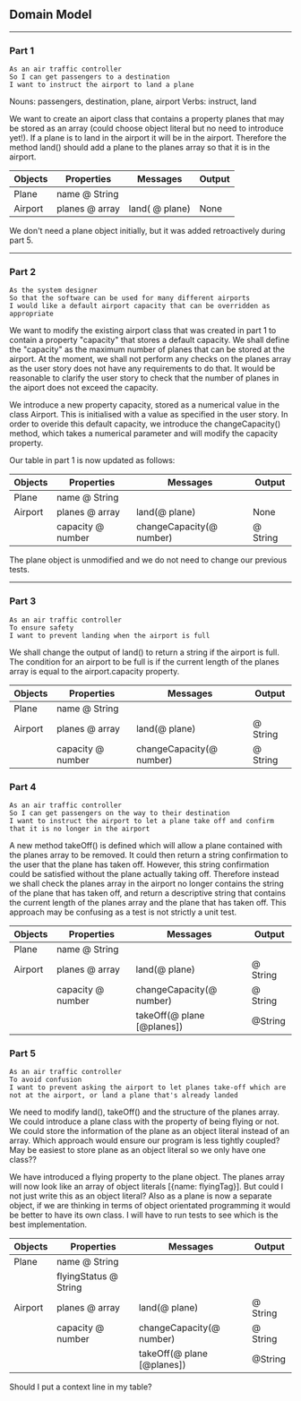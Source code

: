 ## Domain Model

---
### Part 1
```
As an air traffic controller
So I can get passengers to a destination
I want to instruct the airport to land a plane
```

Nouns: passengers, destination, plane, airport
Verbs: instruct, land

We want to create an aiport class that contains a property planes that may be stored as an array (could choose object literal but no need to introduce yet!). If a plane is to land in the airport it will be in the airport. Therefore the method land() should add a plane to the planes array so that it is in the airport. 

|Objects|Properties| Messages| Output|
|---| --- | ---| --- |
| Plane | name @ String | | |
|Airport | planes @ array | land( @ plane) | None |  

We don't need a plane object initially, but it was added retroactively during part 5.  

---
### Part 2

```
As the system designer
So that the software can be used for many different airports
I would like a default airport capacity that can be overridden as appropriate
```

We want to modify the existing airport class that was created in part 1 to contain a property "capacity" that stores a default capacity. We shall define the "capacity" as the maximum number of planes that can be stored at the airport. At the moment, we shall not perform any checks on the planes array as the user story does not have any requirements to do that. It would be reasonable to clarify the user story to check that the number of planes in the aiport does not exceed the capacity. 

We introduce a new property capacity, stored as a numerical value in the class Airport. This is initialised with a value as specified in the user story. In order to overide this default capacity, we introduce the changeCapacity() method, which takes a numerical parameter and will modify the capacity property. 

Our table in part 1 is now updated as follows:

|Objects|Properties| Messages| Output|
|---| --- | ---| --- |
| Plane | name @ String| | |
|Airport | planes @ array | land(@ plane) | None |  
| |capacity @ number | changeCapacity(@ number)| @ String|

The plane object is unmodified and we do not need to change our previous tests. 

---
### Part 3

```
As an air traffic controller
To ensure safety
I want to prevent landing when the airport is full
```

We shall change the output of land() to return a string if the airport is full. The condition for an airport to be full is if the current length of the planes array is equal to the airport.capacity property.  

|Objects|Properties| Messages| Output|
|---| --- | ---| --- |
| Plane | name @ String | | |
|Airport | planes @ array | land(@ plane) | @ String |  
| |capacity @ number | changeCapacity(@ number)| @ String|

### Part 4 

```
As an air traffic controller
So I can get passengers on the way to their destination
I want to instruct the airport to let a plane take off and confirm that it is no longer in the airport
```

A new method takeOff() is defined which will allow a plane contained with the planes array to be removed. It could then return a string confirmation to the user that the plane has taken off. However, this string confirmation could be satisfied without the plane actually taking off. Therefore instead we shall check the planes array in the airport no longer contains the string of the plane that has taken off, and return a descriptive string that contains the current length of the planes array and the plane that has taken off. This approach may be confusing as a test is not strictly a unit test. 

|Objects|Properties| Messages| Output|
|---| --- | ---| --- |
| Plane | name @ String | | |
|Airport | planes @ array | land(@ plane) | @ String |  
| |capacity @ number | changeCapacity(@ number)| @ String|
| | |takeOff(@ plane [@planes])| @String|

### Part 5 

```
As an air traffic controller
To avoid confusion
I want to prevent asking the airport to let planes take-off which are not at the airport, or land a plane that's already landed
```

We need to modify land(), takeOff() and the structure of the planes array. We could introduce a plane class with the property of being flying or not. We could store the information of the plane as an object literal instead of an array. Which approach would ensure our program is less tightly coupled? May be easiest to store plane as an object literal so we only have one class??

We have introduced a flying property to the plane object. The planes array will now look like an array of object literals [{name: flyingTag}]. But could I not just write this as an object literal? Also as a plane is now a separate object, if we are thinking in terms of object orientated programming it would be better to have its own class. I will have to run tests to see which is the best implementation. 

|Objects|Properties| Messages| Output|
|---| --- | ---| --- |
| Plane | name @ String | | |
| | flyingStatus @ String | | | 
|Airport | planes @ array | land(@ plane) | @ String |  
| |capacity @ number | changeCapacity(@ number)| @ String|
| | |takeOff(@ plane [@planes])| @String|

Should I put a context line in my table?